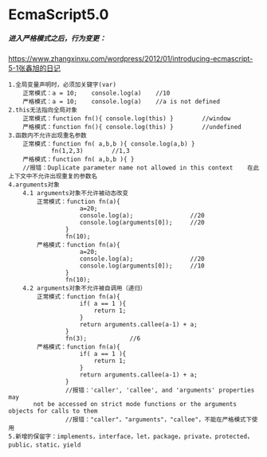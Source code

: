 EcmaScript5.0  
======


##### 进入严格模式之后，行为变更：

https://www.zhangxinxu.com/wordpress/2012/01/introducing-ecmascript-5-1张鑫旭的日记

    1.全局变量声明时，必须加关键字(var)
        正常模式：a = 10;    console.log(a)    //10
        严格模式：a = 10;    console.log(a)    //a is not defined
    2.this无法指向全局对象
        正常模式：function fn(){ console.log(this) }        //window
        严格模式：function fn(){ console.log(this) }        //undefined
    3.函数内不允许出现重名参数
        正常模式：function fn( a,b,b ){ console.log(a,b) }
                fn(1,2,3)        //1,3
        严格模式：function fn( a,b,b ){ }
        //报错：Duplicate parameter name not allowed in this context    在此上下文中不允许出现重复的参数名
    4.arguments对象
        4.1 arguments对象不允许被动态改变
            正常模式：function fn(a){
                        a=20;
                        console.log(a);                //20
                        console.log(arguments[0]);     //20
                    }
                    fn(10);
            严格模式：function fn(a){
                        a=20;
                        console.log(a);                //20
                        console.log(arguments[0]);     //10
                    }
                    fn(10);
        4.2 arguments对象不允许被自调用（递归）
            正常模式：function fn(a){
                        if( a == 1 ){
                            return 1;
                        }
                        return arguments.callee(a-1) + a;
                    }
                    fn(3);            //6
            严格模式：function fn(a){
                        if( a == 1 ){
                            return 1;
                        }
                        return arguments.callee(a-1) + a;
                    }
                    //报错：'caller', 'callee', and 'arguments' properties may
           not be accessed on strict mode functions or the arguments objects for calls to them
                    //报错："caller"，"arguments"，"callee"，不能在严格模式下使用
    5.新增的保留字：implements，interface，let，package，private，protected，public，static，yield

